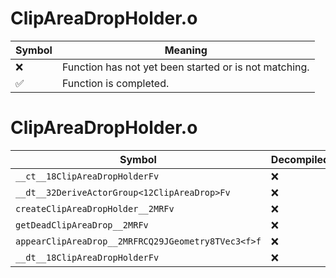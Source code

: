 # ClipAreaDropHolder.o
| Symbol | Meaning 
| ------------- | ------------- 
| :x: | Function has not yet been started or is not matching. 
| :white_check_mark: | Function is completed. 


# ClipAreaDropHolder.o
| Symbol | Decompiled? |
| ------------- | ------------- |
| `__ct__18ClipAreaDropHolderFv` | :x: |
| `__dt__32DeriveActorGroup<12ClipAreaDrop>Fv` | :x: |
| `createClipAreaDropHolder__2MRFv` | :x: |
| `getDeadClipAreaDrop__2MRFv` | :x: |
| `appearClipAreaDrop__2MRFRCQ29JGeometry8TVec3<f>f` | :x: |
| `__dt__18ClipAreaDropHolderFv` | :x: |
